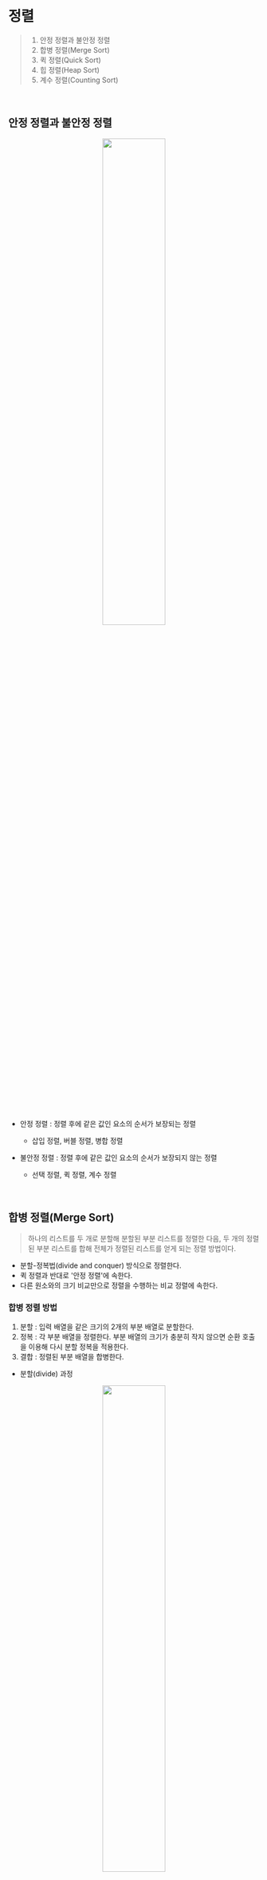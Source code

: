 # 정렬

> 1. 안정 정렬과 불안정 정렬
> 2. 합병 정렬(Merge Sort)
> 3. 퀵 정렬(Quick Sort)
> 4. 힙 정렬(Heap Sort)
> 5. 계수 정렬(Counting Sort)

<br />

## 안정 정렬과 불안정 정렬

<p align="center">
  <img src="https://www.baeldung.com/wp-content/uploads/2019/08/Stable-vs-Unstable-1.png" width="50%"/>
</p>

- 안정 정렬 : 정렬 후에 같은 값인 요소의 순서가 보장되는 정렬
  - 삽입 정렬, 버블 정렬, 병합 정렬
- 불안정 정렬 : 정렬 후에 같은 값인 요소의 순서가 보장되지 않는 정렬

  - 선택 정렬, 퀵 정렬, 계수 정렬

<br />

## 합병 정렬(Merge Sort)

> 하나의 리스트를 두 개로 분할해 분할된 부분 리스트를 정렬한 다음, 두 개의 정렬된 부분 리스트를 합해 전체가 정렬된 리스트를 얻게 되는 정렬 방법이다.

- 분할-정복법(divide and conquer) 방식으로 정렬한다.
- 퀵 정렬과 반대로 '안정 정렬'에 속한다.
- 다른 원소와의 크기 비교만으로 정렬을 수행하는 비교 정렬에 속한다.

### 합병 정렬 방법

1. 분할 : 입력 배열을 같은 크기의 2개의 부분 배열로 분할한다.
2. 정복 : 각 부분 배열을 정렬한다. 부분 배열의 크기가 충분히 작지 않으면 순환 호출을 이용해 다시 분할 정복을 적용한다.
3. 결합 : 정렬된 부분 배열을 합병한다.

- 분할(divide) 과정
<p align="center">
  <img src="https://camo.githubusercontent.com/09baf033d2b5ffa34f47095070db9d02a410ca598e090e315ae9982ff305b01d/68747470733a2f2f75706c6f61642e77696b696d656469612e6f72672f77696b6970656469612f636f6d6d6f6e732f652f65362f4d657267655f736f72745f616c676f726974686d5f6469616772616d2e737667" width="50%"/>
</p>

- 결합(merge) 과정
<p align="center">
  <img src="https://user-images.githubusercontent.com/76807107/205448387-7afff70f-f7e7-4572-bf43-d77430f3ce64.png" width="50%"/>
</p>

### 합병 정렬 구현 코드

> 리스트를 쪼갤 수 있을 만큼 쪼개 정렬 후 합병한다.

```javascript
function merge(leftArray, rightArray) {
  const result = [];

  let leftArrayIndex = 0;
  let rightArrayIndex = 0;

  // leftArray, rightArray 배열에 요소가 있는 경우
  while (
    leftArrayIndex < leftArray.length &&
    rightArrayIndex < rightArray.length
  ) {
    // 왼쪽 배열과 오른쪽 배열의 각 요소를 차례로 비교해 작은 요소를 result 배열에 추가한다.
    if (leftArray[leftArrayIndex] < rightArray[rightArrayIndex]) {
      result.push(leftArray[leftArrayIndex]);
      leftArrayIndex++;
    } else {
      result.push(rightArray[rightArrayIndex]);
      rightArrayIndex++;
    }
  }

  return result.concat(
    leftArray.slice(leftArrayIndex),
    rightArray.slice(rightArrayIndex)
  );
}

function mergeSort(array) {
  if (array.length <= 1) {
    return array;
  }

  const mid = Math.floor(array.length / 2);

  // 중간 지점 mid를 기준으로 왼쪽, 오른쪽 부분 배열로 쪼갠다.
  const leftArray = array.slice(0, mid);
  const rightArray = array.slice(mid);

  return merge(mergeSort(leftArray), mergeSort(rightArray));
}

console.log(mergeSort([5, 4, 3, 2, 1])); // [1, 2, 3, 4, 5]
```

### 합병 정렬의 특징

- 단점
  - 합병 데이터를 저장할 임시 배열이 필요하다.
  - 정렬할 배열의 크기가 큰 경우 그만큼 이동 횟수가 많아지므로 시간적 낭비가 발생한다.
- 장점
  - 안정적인 정렬 방법으로 퀵 정렬과 다르게 데이터 분포에 영향을 덜 받는다. 즉, 어떤 입력 데이터가 주어져도 정렬은 O(NlogN)의 시간 복잡도를 갖는다.
  - 합병 정렬은 순차적인 비교를 통해 정렬을 수행하므로 연결 리스트의 정렬이 필요할 때 사용하면 효율적이다.
  - 만약 배열을 연결 리스트로 구현하면 포인터만 바꾸어 구현할 수 있으므로 데이터의 이동 및 복사 연산을 하지 않아도 된다.

### 합병 정렬의 시간 복잡도

- 최선, 최악 : O(NlogN) = 데이터의 개수(N) \* 트리의 높이(logN)

<br />

## 퀵 정렬(Quick Sort)

> 매우 빠른 정렬 방법

- 분할-정복법(divide and conquer) 방식으로 정렬한다.
- 합병 정렬과 반대로 '불안정 정렬'에 속한다.
- 다른 원소와의 크기 비교만으로 정렬을 수행하는 비교 정렬에 속한다.

### 퀵 정렬 방법

> 리스트에 0개 또는 1개의 요소가 남을 때까지 분할하여 정렬한다.

<p align="center">
  <img src="https://www.geeksforgeeks.org/wp-content/uploads/gq/2014/01/QuickSort2.png"/>
</p>

[사진 출처](https://www.geeksforgeeks.org/quick-sort/)

- 피벗을 기준으로 두 개의 배열로 분할하는 과정
  ![image](https://user-images.githubusercontent.com/76807107/205441241-3a430e6c-d284-4924-8985-c8f32f1f6462.png)

  [사진 출처](https://www.booksr.co.kr/product/9788970509716/)

1. 배열 중 하나의 원소를 피벗(pivot)으로 선택한다.
2. 피벗(pivot)을 기준으로 작은 값은 피벗의 왼쪽에 옮기고 큰 값은 오른쪽으로 옮긴다. 이렇게 피벗을 기준으로 배열을 둘로 나누는 것을 분할(divide) 과정이라고 한다.
3. 피벗을 제외한 분할된 두 배열에 대해 재귀적으로 위 과정을 반복한다.

### 퀵 정렬 구현 코드

> 첫 번쨰 요소를 pivot으로 삼는 경우

```javascript
let array = [5, 7, 9, 0, 3, 1, 6, 2, 4, 8];

function quickSort(array, start, end) {
  // 원소가 1개인 경우 종료
  if (start >= end) return;

  let pivot = start;
  let left = start + 1;
  let right = end;

  while (left <= right) {
    // 피벗보다 큰 데이터를 찾을 때까지 반복
    while (left <= end && array[left] <= array[pivot]) {
      left++;
    }
    // 피벗보다 작은 데이터를 찾을 때까지 반복
    while (right > start && array[right] >= array[pivot]) {
      right--;
    }

    if (left > right) {
      // 엇갈린 경우 작은 데이터와 피벗을 교체
      [array[right], array[pivot]] = [array[pivot], array[right]];
    } else {
      // 엇갈리지 않았다면 작은 데이터와 큰 데이터를 교체
      [array[left], array[right]] = [array[right], array[left]];
    }
  }

  // 분할 수행이 완료되면 왼쪽 부분과 오른쪽 부분에서 각각 재귀적으로 정렬 수행
  quickSort(array, start, right - 1);
  quickSort(array, right + 1, end);
}
quickSort(array, 0, array.length - 1);
console.log(array); // [0, 1, 2, 3, 4, 5, 6, 7, 8, 9]
```

### 퀵 정렬의 시간 복잡도

- 최선 : 분할이 절반씩 일어난다면 O(NlogN)의 시간 복잡도를 갖는다.
  - 균형적으로 분할되어 트리의 높이가 N에서 logN으로 줄어드는 경우이다.
  - 리스트의 데이터 개수 \* 높이 = N \* logN = NlogN
- 최악 : O(N^2)

  - 이미 데이터가 정렬된 경우라면 분할하는 과정에서 매우 느리게 동작한다.
    <img src="https://image3.slideserve.com/6722111/worst-case-partitioning1-l.jpg"/>

    - 이미 정렬된 리스트에서 가장 왼쪽 값을 피벗으로 설정하면 왼쪽 리스트가 텅 비는 불균형 분할이 발생한다.
    - 최악의 경우 N번 분할되고 N번 비교할 때 N^2의 연산이 발생한다.
    - 예를 들어 [1, 2, 3, 4, 5]의 경우
      | 피벗 | 정렬 결과 | 피벗보다 작은 요소 | 피벗보다 큰 요소 |
      | ----- | ------- | ------- | ------- |
      | 피벗(1) | 1 | [ ] | [2, 3, 4, 5] |
      | 피벗(2) | 1, 2 | [ ] | [3, 4, 5] |
      | 피벗(3) | 1, 2, 3 | [ ] | [4, 5] |
      | 피벗(4) | 1, 2, 3, 4 | [ ] | [5] |
      | 피벗(5) | 1, 2, 3, 4, 5 | [ ] | [ ] |

  - 즉, 왼쪽 요소가 매번 하나인 경우를 말하며 이 경우 높이가 N이고 각 층에서 N개의 요소에 대해 정렬을 수행해야 한다. -> N \* N

<br />

## 힙 정렬(Heap Sort)

> 힙의 특성을 이용해 정렬할 배열을 최소 힙이나 최대 힙으로 변환한 후 루트 노드를 추출하여 정렬하는 방법을 말한다.

- 불안정 정렬
- 비교 정렬

### 힙 정렬 방법

> 아래의 경우 최대 힙을 이용해 오름차순 정렬한 경우이다.

<p align="center">
  <img src="https://www.alphacodingskills.com/cs/img/heap-sort.PNG"/>
</p>

[사진 출처](https://www.alphacodingskills.com/cs/pages/cs-program-for-heap-sort.php)

1. 입력 리스트에 대해 완전 이진 트리로 변환한다.
2. 트리를 최대 힙으로 변환한다.
3. 루트 노드를 가장 마지막 노드와 바꾼 후 힙의 크기를 1만큼 줄인다.(마지막 값은 힙의 일부가 아닌 것으로 간주)
4. 남은 트리에 대해 최대 힙으로 만든다.(heapify)
5. 힙의 크기가 0보다 큰 경우 위 과정을 계속 반복한다.

### 힙 정렬 구현 코드

```javascript
function buildMaxHeap(arr) {
  let i = Math.floor(arr.length / 2 - 1);

  // 최대 힙으로 변환
  while (i >= 0) {
    heapify(arr, i, arr.length);
    i -= 1;
  }
}

function heapify(heap, i, max) {
  let index;
  let leftChild;
  let rightChild;

  while (i < max) {
    index = i;
    leftChild = 2 * i + 1;
    rightChild = leftChild + 1;

    // 왼쪽 자식이 마지막 요소가 아니고
    // 왼쪽 자식의 값이 현재 비교 대상의 값보다 큰 경우
    // 왼쪽 자식을 위로 올린다.
    if (leftChild < max && heap[leftChild] > heap[index]) {
      index = leftChild;
    }

    // 오른쪽 자식이 마지막 요소가 아니고
    // 오른쪽 자식의 값이 현재 비교 대상의 값보다 큰 경우
    // 오른쪽 자식을 위로 올린다.
    if (rightChild < max && heap[rightChild] > heap[index]) {
      index = rightChild;
    }

    // 현재 index에는 최대 값의 인덱스가 저장되어 있음
    if (index === i) {
      return;
    }

    // 최대 값의 인덱스와 i(비교 대상)과 다른 경우 swap
    [arr[i], arr[index]] = [arr[index], arr[i]];

    i = index;
  }
}

function heapSort(arr) {
  buildMaxHeap(arr);

  let lastElement = arr.length - 1;

  // 요소가 있을 때까지 heapify 수행
  while (lastElement > 0) {
    [arr[0], arr[lastElement]] = [arr[lastElement], arr[0]];
    heapify(arr, 0, lastElement);
    lastElement -= 1;
  }

  return arr;
}

const arr = [13, 1, 9, 7, 6, 3, 8, 88];
console.log(heapSort(arr)); // [1, 3, 6, 7, 8, 9, 13, 88]
```

### 힙 정렬의 시간 복잡도

> 전체 자료를 정렬하는 것이 아니라 가장 큰 값 몇개만 필요할 때 유용하다.

- 힙 트리의 높이는 logN이고 전체 요소 개수가 N개 이므로 최선, 최악의 경우 모두 O(NlogN)의 시간 복잡도를 갖는다.

<br />

## 계수 정렬(Counting Sort)

> 모든 요소의 빈도를 세어 정렬하는 알고리즘이다.

- 안정 정렬
- 계수 정렬은 비교 기반의 정렬 알고리즘(선택 정렬, 삽입 정렬, 퀵 정렬)의 방식이 아니다.
- 비교 정렬의 경우 O(NlogN)의 시간 복잡도를 갖지만 이 정렬의 경우 O(N)의 시간 복잡도를 갖는 비교적 빠른 정렬 방법이다.
- 가장 큰 데이터와 가장 작은 데이터의 차이가 너무 크다면 계수 정렬을 사용할 수 없다. 그 이유는 계수 정렬을 사용할 때, ‘모든 범위를 담을 수 있는 크기의 리스트(배열)를 선언’해야 하기 때문이다.

### 계수 정렬 방법

<p align="center">
  <img src="https://blog.kakaocdn.net/dn/dt4EhC/btrcIVU70ky/hn5HycgcV5lOb0dI0s6dW1/img.gif"/>
</p>

[사진 출처](https://latte-is-horse.tistory.com/198)

1. 먼저 가장 큰 데이터와 가장 작은 데이터의 범위가 모두 담길 수 있도록 하나의 배열을 생성한다.
2. 데이터를 하나씩 확인하며 데이터의 값과 동일한 인덱스의 데이터를 1씩 증가시켜 데이터의 개수를 저장한다.
3. 데이터의 빈도가 저장된 배열의 첫 번째 데이터부터 하나씩 그 값만큼 인덱스를 출력한다.

### 계수 정렬 구현 코드

```javascript
let ans = [];
let array = [7, 5, 9, 0, 3, 1, 6, 2, 9, 1, 4, 8, 0, 5, 2];
let count = Array.from({ length: Math.max(...array) + 1 }, () => 0);

for (let i = 0; i < array.length; i++) {
  count[array[i]]++;
}

for (let i = 0; i < count.length; i++) {
  for (let j = 0; j < count[i]; j++) {
    ans.push(i);
  }
}

console.log(ans); // [0, 0, 1, 1, 2, 2, 3, 4, 5, 5, 6, 7, 8, 9, 9]
```

### 계수 정렬의 특징

- 계수 정렬은 동일한 값을 가지는 데이터가 여러 개 등장할 때 효과적으로 사용할 수 있다.
- 정렬할 때 추가적인 메모리(숫자 개수를 저장할 공간, 결과를 저장할 공간)가 필요하다는 점과, 가장 큰 숫자에 영향을 받는다는 점은 단점입니다. 그래도 적은 개수의 숫자를 정렬할 때는 계수 정렬을 사용하는 것이 좋다.

### 계수 정렬의 시간 복잡도

- 계수 정렬의 시간 복잡도와 공간 복잡도는 모두 O(N + K) = O(N)이다.
  - 정렬을 수행할 데이터의 개수 : N
  - 데이터 중 가장 큰 값 만큼의 크기의 공간 : K
  - k가 충분히 작을 경우 O(n)이 되지만, k값이 커질 경우 k가 시간 복잡도에 영향을 줄 수 있다.
- 계수 정렬은 데이터의 범위가 크고 데이터 간 차가 큰 경우, 메모리 낭비가 심해 비효율적이다.

  - 예를 들어 데이터가 A = [0, 999999]로 단 2개만 존재하는 경우, 999999 + 1만큼의 배열이 필요하며 반복문은 999999번 돌기 때문이다.

<br />

## [정렬 알고리즘 비교](https://ratsgo.github.io/data%20structure&algorithm/2017/10/19/sort/)

- 합병 정렬(merge sort) : 리스트를 잘게 쪼갠 뒤 둘씩 크기를 비교해 정렬하고 분리된 리스트를 재귀적으로 합쳐서 정렬을 완성, 분할된 리스트를 저장해둘 공간이 필요해 메모리 소모량이 큰 편
- 힙 정렬(heap sort) : 모든 노드가 힙 속성(각 노드의 값이 자신의 자식노드 값보다 큰 이진트리)을 만족하도록 재귀적으로 트리 구조를 만들어 정렬을 완성
- 퀵 정렬(quick sort) : 피봇값을 기준으로 피봇 앞에는 피봇보다 작은 값, 뒤에는 큰 값이 오도록 하여 리스트를 분할하고, 분할된 두 개 리스트 각각에 재귀적으로 이 과정을 반복해 정렬을 완성. 합병정렬과 달리 주어진 배열을 임의로 나누지 않기 때문에 대개는 효율적이지만, 피봇값이 잘못 선택되면 O(N^2)이 될 수도 있음.
- 계수 정렬(counting sort) : 입력값의 빈도를 세어서 이를 결과리스트의 인덱스로 활용, 입력 리스트의 요소값을 해당하는 결과 리스트 인덱스 위치에 채워 넣는 방식으로 정렬을 완성, 입력 리스트의 최대값(k)이 커지면 복잡도가 크게 높아짐
